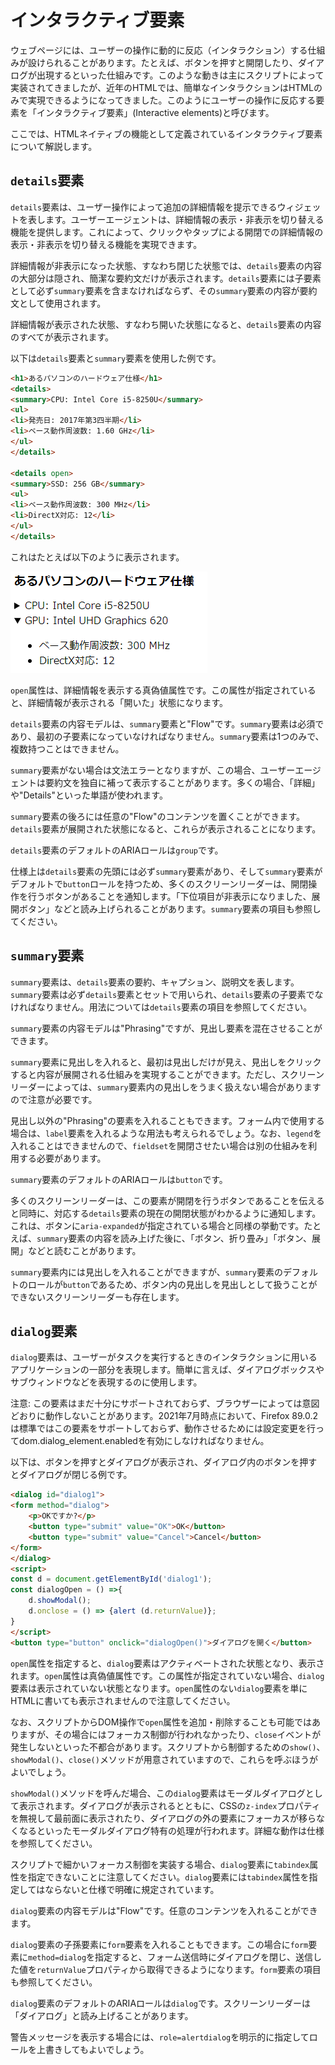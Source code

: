 # インタラクティブ要素
<!-- ch3-10.txt (4ページ、3000～4600字想定) -->

ウェブページには、ユーザーの操作に動的に反応（インタラクション）する仕組みが設けられることがあります。たとえば、ボタンを押すと開閉したり、ダイアログが出現するといった仕組みです。このような動きは主にスクリプトによって実装されてきましたが、近年のHTMLでは、簡単なインタラクションはHTMLのみで実現できるようになってきました。このようにユーザーの操作に反応する要素を「インタラクティブ要素」(Interactive elements)と呼びます。

ここでは、HTMLネイティブの機能として定義されているインタラクティブ要素について解説します。

## `details`要素

`details`要素は、ユーザー操作によって追加の詳細情報を提示できるウィジェットを表します。ユーザーエージェントは、詳細情報の表示・非表示を切り替える機能を提供します。これによって、クリックやタップによる開閉での詳細情報の表示・非表示を切り替える機能を実現できます。

詳細情報が非表示になった状態、すなわち閉じた状態では、`details`要素の内容の大部分は隠され、簡潔な要約文だけが表示されます。`details`要素には子要素として必ず`summary`要素を含まなければならず、その`summary`要素の内容が要約文として使用されます。

詳細情報が表示された状態、すなわち開いた状態になると、`details`要素の内容のすべてが表示されます。

以下は`details`要素と`summary`要素を使用した例です。

```html
<h1>あるパソコンのハードウェア仕様</h1>
<details>
<summary>CPU: Intel Core i5-8250U</summary>
<ul>
<li>発売日: 2017年第3四半期</li>
<li>ベース動作周波数: 1.60 GHz</li>
</ul>
</details>

<details open>
<summary>SSD: 256 GB</summary>
<ul>
<li>ベース動作周波数: 300 MHz</li>
<li>DirectX対応: 12</li>
</ul>
</details>
```

これはたとえば以下のように表示されます。

![Chromeのdetails、summary要素のレンダリング例](../img/3-10-01.png)

`open`属性は、詳細情報を表示する真偽値属性です。この属性が指定されていると、詳細情報が表示される「開いた」状態になります。

<!-- 内容モデル -->
`details`要素の内容モデルは、`summary`要素と"Flow"です。`summary`要素は必須であり、最初の子要素になっていなければなりません。`summary`要素は1つのみで、複数持つことはできません。

`summary`要素がない場合は文法エラーとなりますが、この場合、ユーザーエージェントは要約文を独自に補って表示することがあります。多くの場合、「詳細」や"Details"といった単語が使われます。

`summary`要素の後ろには任意の"Flow"のコンテンツを置くことができます。`details`要素が展開された状態になると、これらが表示されることになります。
<!-- /内容モデル -->

<!-- a11y note -->
`details`要素のデフォルトのARIAロールは`group`です。

仕様上は`details`要素の先頭には必ず`summary`要素があり、そして`summary`要素がデフォルトで`button`ロールを持つため、多くのスクリーンリーダーは、開閉操作を行うボタンがあることを通知します。「下位項目が非表示になりました、展開ボタン」などと読み上げられることがあります。`summary`要素の項目も参照してください。
<!--
読まれ方はこの辺り参照:
https://accessible-usable.net/2020/06/entry_200613.html
Mac VOが「下位項目が非表示になりました、展開ボタン」と読むのだけれど、もう少しわかりやすい読みをするスクリーンリーダーの例にしてもよい
-->
<!-- /a11y note -->

## `summary`要素

`summary`要素は、`details`要素の要約、キャプション、説明文を表します。`summary`要素は必ず`details`要素とセットで用いられ、`details`要素の子要素でなければなりません。用法については`details`要素の項目を参照してください。

<!-- 内容モデル -->
`summary`要素の内容モデルは"Phrasing"ですが、見出し要素を混在させることができます。

`summary`要素に見出しを入れると、最初は見出しだけが見え、見出しをクリックすると内容が展開される仕組みを実現することができます。ただし、スクリーンリーダーによっては、`summary`要素内の見出しをうまく扱えない場合がありますので注意が必要です。

見出し以外の"Phrasing"の要素を入れることもできます。フォーム内で使用する場合は、`label`要素を入れるような用法も考えられるでしょう。なお、`legend`を入れることはできませんので、`fieldset`を開閉させたい場合は別の仕組みを利用する必要があります。
<!-- /内容モデル -->

<!-- a11y note -->
`summary`要素のデフォルトのARIAロールは`button`です。

多くのスクリーンリーダーは、この要素が開閉を行うボタンであることを伝えると同時に、対応する`details`要素の現在の開閉状態がわかるように通知します。これは、ボタンに`aria-expanded`が指定されている場合と同様の挙動です。たとえば、`summary`要素の内容を読み上げた後に、「ボタン、折り畳み」「ボタン、展開」などと読むことがあります。

`summary`要素内には見出しを入れることができますが、`summary`要素のデフォルトのロールが`button`であるため、ボタン内の見出しを見出しとして扱うことができないスクリーンリーダーも存在します。<!-- というようなことがMDNには書いてある。実際、Mac Chrome+VOで試すと「見出し」とは読まれなかった。「ボタン」とは読まれるので、ボタンラベル扱いのほうが優先なのだろう -->
<!-- /a11y note -->

## `dialog`要素

<!--
dialog要素はStableだとChromeのみ。
サポート状況の参考:
https://developer.mozilla.org/ja/docs/Web/HTML/Element/dialog
Firefoxでは試験的なサポートとなっており、設定変更で dom.dialog_element.enabled を有効にしないと動作しない。
-->
`dialog`要素は、ユーザーがタスクを実行するときのインタラクションに用いるアプリケーションの一部分を表現します。簡単に言えば、ダイアログボックスやサブウィンドウなどを表現するのに使用します。

<!-- サポート状況の注意 -->
注意: この要素はまだ十分にサポートされておらず、ブラウザーによっては意図どおりに動作しないことがあります。2021年7月時点において、Firefox 89.0.2は標準ではこの要素をサポートしておらず、動作させるためには設定変更を行ってdom.dialog_element.enabledを有効にしなければなりません。
<!-- /サポート状況の注意 -->

以下は、ボタンを押すとダイアログが表示され、ダイアログ内のボタンを押すとダイアログが閉じる例です。
<!-- form 要素のところで使用した例の再掲。異なるものの方が良い? form要素を参照させる方が良い? -->
```html
<dialog id="dialog1">
<form method="dialog">
    <p>OKですか?</p>
    <button type="submit" value="OK">OK</button>
    <button type="submit" value="Cancel">Cancel</button>
</form>
</dialog>
<script>
const d = document.getElementById('dialog1');
const dialogOpen = () =>{
    d.showModal();
    d.onclose = () => {alert (d.returnValue)};
}
</script>
<button type="button" onclick="dialogOpen()">ダイアログを開く</button>
```

`open`属性を指定すると、`dialog`要素はアクティベートされた状態となり、表示されます。`open`属性は真偽値属性です。この属性が指定されていない場合、`dialog`要素は表示されていない状態となります。`open`属性のない`dialog`要素を単にHTMLに書いても表示されませんので注意してください。

なお、スクリプトからDOM操作で`open`属性を追加・削除することも可能ではありますが、その場合にはフォーカス制御が行われなかったり、`close`イベントが発生しないといった不都合があります。スクリプトから制御するための`show()`、`showModal()`、`close()`メソッドが用意されていますので、これらを呼ぶほうがよいでしょう。

`showModal()`メソッドを呼んだ場合、この`dialog`要素はモーダルダイアログとして表示されます。ダイアログが表示されるとともに、CSSの`z-index`プロパティを無視して最前面に表示されたり、ダイアログの外の要素にフォーカスが移らなくなるといったモーダルダイアログ特有の処理が行われます。詳細な動作は仕様を参照してください。

スクリプトで細かいフォーカス制御を実装する場合、`dialog`要素に`tabindex`属性を指定できないことに注意してください。`dialog`要素には`tabindex`属性を指定してはならないと仕様で明確に規定されています。
<!--
https://github.com/whatwg/html/commit/ef6494d86ae7baa4e095715c0a79b7fdc8efd223
-->

<!-- 内容モデル -->
`dialog`要素の内容モデルは"Flow"です。任意のコンテンツを入れることができます。

`dialog`要素の子孫要素に`form`要素を入れることもできます。この場合に`form`要素に`method=dialog`を指定すると、フォーム送信時にダイアログを閉じ、送信した値を`returnValue`プロパティから取得できるようになります。`form`要素の項目も参照してください。
<!-- /内容モデル -->

<!-- a11y note -->
`dialog`要素のデフォルトのARIAロールは`dialog`です。スクリーンリーダーは「ダイアログ」と読み上げることがあります。

警告メッセージを表示する場合には、`role=alertdialog`を明示的に指定してロールを上書きしてもよいでしょう。
<!-- /a11y note -->
